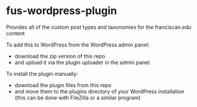 # fus-wordpress-plugin
Provides all of the custom post types and taxonomies for the franciscan.edu content

To add this to WordPress from the WordPress admin panel:
 - download the zip version of this repo
 - and upload it via the plugin uploader in the admin panel.
 
To install the plugin manually:
 - download the plugin files from this repo
 - and move them to the plugins directory of your WordPress installation (this can be done with FileZilla or a similar program)
